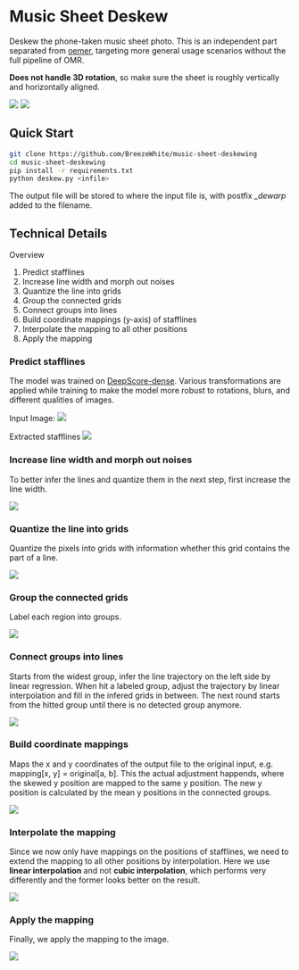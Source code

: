 # Music Sheet Deskew

Deskew the phone-taken music sheet photo. This is an independent part separated from [oemer](https://github.com/BreezeWhite/oemer), targeting more general usage scenarios without the full pipeline of OMR.

**Does not handle 3D rotation**, so make sure the sheet is roughly vertically and horizontally aligned.

![](figures/wind_deskew.png)
![](figures/chihiro_deskew.png)

## Quick Start

``` bash
git clone https://github.com/BreezeWhite/music-sheet-deskewing
cd music-sheet-deskewing
pip install -r requirements.txt
python deskew.py <infile>
```

The output file will be stored to where the input file is, with postfix *_dewarp* added to the filename.


## Technical Details
Overview

1. Predict stafflines
2. Increase line width and morph out noises
3. Quantize the line into grids
4. Group the connected grids
5. Connect groups into lines
6. Build coordinate mappings (y-axis) of stafflines
7. Interpolate the mapping to all other positions
8. Apply the mapping


### Predict stafflines
The model was trained on [DeepScore-dense](https://tuggeluk.github.io/downloads/). Various transformations are applied while training
to make the model more robust to rotations, blurs, and different qualities of images.

Input Image:
![](figures/river.jpg)

Extracted stafflines
![](figures/staffline.jpg)

### Increase line width and morph out noises
To better infer the lines and quantize them in the next step, first increase the line width.

![](figures/fat_line.jpg)

### Quantize the line into grids
Quantize the pixels into grids with information whether this grid contains the part of a line.

![](figures/grid_map.jpg)


### Group the connected grids
Label each region into groups.

![](figures/groups.jpg)

### Connect groups into lines
Starts from the widest group, infer the line trajectory on the left side by linear regression.
When hit a labeled group, adjust the trajectory by linear interpolation and fill in the infered
grids in between. The next round starts from the hitted group until there is no detected group anymore.

![](figures/connected.jpg)

### Build coordinate mappings
Maps the x and y coordinates of the output file to the original input, e.g. mapping[x, y] = original[a, b].
This the actual adjustment happends, where the skewed y position are mapped to the same y position.
The new y position is calculated by the mean y positions in the connected groups.

![](figures/mapping1.jpg)

### Interpolate the mapping
Since we now only have mappings on the positions of stafflines, we need to extend the mapping
to all other positions by interpolation. Here we use **linear interpolation** and not
**cubic interpolation**, which performs very differently and the former looks better on the result.

![](figures/mapping2.jpg)

### Apply the mapping
Finally, we apply the mapping to the image.

![](figures/river_deskew.jpg)
